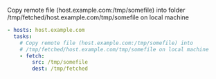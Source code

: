 Copy remote file (host.example.com:/tmp/somefile) into folder /tmp/fetched/host.example.com/tmp/somefile on local machine
```yaml
- hosts: host.example.com
  tasks:
    # Copy remote file (host.example.com:/tmp/somefile) into
    # /tmp/fetched/host.example.com/tmp/somefile on local machine
    - fetch:
        src: /tmp/somefile
        dest: /tmp/fetched
```